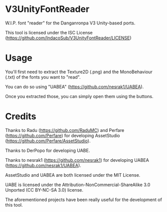 # V3UnityFontReader
W.I.P. font "reader" for the Danganronpa V3 Unity-based ports.

This tool is licensed under the ISC License (https://github.com/IndacoSub/V3UnityFontReader/LICENSE)

# Usage
You'll first need to extract the Texture2D (.png) and the MonoBehaviour (.txt) of the fonts you want to "read".

You can do so using "UABEA" (https://github.com/nesrak1/UABEA).

Once you extracted those, you can simply open them using the buttons.

# Credits
Thanks to Radu (https://github.com/RaduMC) and Perfare (https://github.com/Perfare) for developing AssetStudio (https://github.com/Perfare/AssetStudio).

Thanks to DerPopo for developing UABE.

Thanks to nesrak1 (https://github.com/nesrak1) for developing UABEA (https://github.com/nesrak1/UABEA).

AssetStudio and UABEA are both licensed under the MIT License.

UABE is licensed under the Attribution-NonCommercial-ShareAlike 3.0 Unported (CC BY-NC-SA 3.0) license.

The aforementioned projects have been really useful for the development of this tool.
